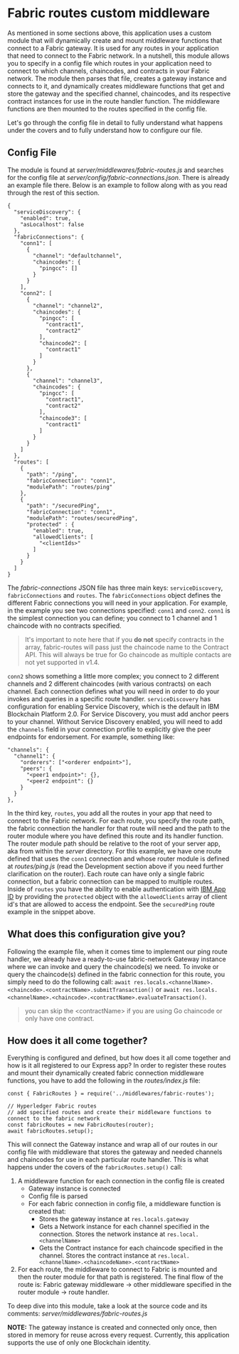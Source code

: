 # Fabric routes custom middleware

As mentioned in some sections above, this application uses a custom module that will dynamically create and mount middleware functions that connect to a Fabric gateway. It is used for any routes in your application that need to connect to the Fabric network. In a nutshell, this module allows you to specify in a config file which routes in your application need to connect to which channels, chaincodes, and contracts in your Fabric network. The module then parses that file, creates a gateway instance and connects to it, and dynamically creates middleware functions that get and store the gateway and the specified channel, chaincodes, and its respective contract instances for use in the route handler function. The middleware functions are then mounted to the routes specified in the config file.

Let's go through the config file in detail to fully understand what happens under the covers and to fully understand how to configure our file.

## Config File
The module is found at *server/middlewares/fabric-routes.js* and searches for the config file at *server/config/fabric-connections.json*. There is already an example file there. Below is an example to follow along with as you read through the rest of this section.

```
{
  "serviceDiscovery": {
    "enabled": true,
    "asLocalhost": false
  },
  "fabricConnections": {
    "conn1": [
      {
        "channel": "defaultchannel",
        "chaincodes": {
          "pingcc": []
        }
      }
    ],
    "conn2": [
      {
        "channel": "channel2",
        "chaincodes": {
          "pingcc": [
            "contract1",
            "contract2"
          ],
          "chaincode2": [
            "contract1"
          ]
        }
      }, 
      {
        "channel": "channel3",
        "chaincodes": {
          "pingcc": [
            "contract1",
            "contract2"
          ],
          "chaincode3": [
            "contract1"
          ]
        }
      }
    ]
  },
  "routes": [
    {
      "path": "/ping",
      "fabricConnection": "conn1",
      "modulePath": "routes/ping"
    },
    {
      "path": "/securedPing",
      "fabricConnection": "conn1",
      "modulePath": "routes/securedPing", 
      "protected" : {
        "enabled": true, 
        "allowedClients": [
          "<clientIds>"
        ]
      }
    }
  ]
}
```

The *fabric-connections* JSON file has three main keys: `serviceDiscovery`, `fabricConnections` and `routes`. The `fabricConnections` object defines the different Fabric connections you will need in your application. For example, in the example you see two connections specified: `conn1` and `conn2`. `conn1` is the simplest connection you can define; you connect to 1 channel and 1 chaincode with no contracts specified.
>It's important to note here that if you **do not** specify contracts in the array, fabric-routes will pass just the chaincode name to the Contract API. This will always be true for Go chaincode as multiple contacts are not yet supported in v1.4.

 `conn2` shows something a little more complex; you connect to 2 different channels and 2 different chaincodes (with various contracts) on each channel. Each connection defines what you will need in order to do your invokes and queries in a specific route handler. `serviceDiscovery` has configuration for enabling Service Discovery, which is the default in IBM Blockchain Platform 2.0. For Service Discovery, you must add anchor peers to your channel. Without Service Discovery enabled, you will need to add the `channels` field in your connection profile to explicitly give the peer endpoints for endorsement. For example, something like:

```
"channels": {
  "channel1": {
    "orderers": ["<orderer endpoint>"],
    "peers": {
      "<peer1 endpoint>": {},
      "<peer2 endpoint": {}
    }
  }
},
```

In the third key, `routes`, you add all the routes in your app that need to connect to the Fabric network. For each route, you specify the route path, the fabric connection the handler for that route will need and the path to the router module where you have defined this route and its handler function. The router module path should be relative to the root of your server app, aka from within the *server* directory. For this example, we have one route defined that uses the `conn1` connection and whose router module is defined at *routes/ping.js* (read the Development section above if you need further clarification on the router). Each route can have only a single fabric connection, but a fabric connection can be mapped to multiple routes. Inside of `routes` you have the ability to enable authentication with [IBM App ID](https://cloud.ibm.com/docs/services/appid?topic=appid-about#about) by providing the `protected` object with the `allowedClients` array of client id's that are allowed to access the endpoint. See the `securedPing` route example in the snippet above.


## What does this configuration give you?
Following the example file, when it comes time to implement our ping route handler, we already have a ready-to-use fabric-network Gateway instance where we can invoke and query the chaincode(s) we need. To invoke or query the chaincode(s) defined in the fabric connection for this route, you simply need to do the following call: `await res.locals.<channelName>.<chaincode>.<contractName>.submitTransaction()` or `await res.locals.<channelName>.<chaincode>.<contractName>.evaluateTransaction()`.
> you can skip the \<contractName> if you are using Go chaincode or only have one contract.

## How does it all come together?
Everything is configured and defined, but how does it all come together and how is it all registered to our Express app? In order to register these routes and mount their dynamically created fabric connection middleware functions, you have to add the following in the *routes/index.js* file:

```
const { FabricRoutes } = require('../middlewares/fabric-routes');

// Hyperledger Fabric routes
// add specified routes and create their middleware functions to connect to the fabric network
const fabricRoutes = new FabricRoutes(router);
await fabricRoutes.setup();
```

This will connect the Gateway instance and wrap all of our routes in our config file with middleware that stores the gateway and needed channels and chaincodes for use in each particular route handler. This is what happens under the covers of the `fabricRoutes.setup()` call:

1) A middleware function for each connection in the config file is created
   * Gateway instance is connected
   * Config file is parsed
   * For each fabric connection in config file, a middleware function is created that:
     * Stores the gateway instance at `res.locals.gateway`
     * Gets a Network instance for each channel specified in the connection. Stores the network instance at `res.local.<channelName>`
     * Gets the Contract instance for each chaincode specified in the channel. Stores the contract instance at `res.local.<channelName>.<chaincodeName>.<contractName>` 
2) For each route, the middleware to connect to Fabric is mounted and then the router module for that path is registered. The final flow of the route is: Fabric gateway middleware -> other middleware specified in the router module -> route handler.

To deep dive into this module, take a look at the source code and its comments: *server/middlewares/fabric-routes.js*

**NOTE:** The gateway instance is created and connected only once, then stored in memory for reuse across every request. Currently, this application supports the use of only one Blockchain identity.
